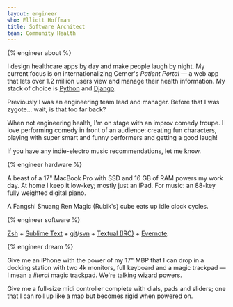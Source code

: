 ```yaml
---
layout: engineer
who: Elliott Hoffman
title: Software Architect
team: Community Health
---
```


{% engineer about %}

I design healthcare apps by day and make people laugh by night. My current focus is on internationalizing Cerner's *Patient Portal* — a web app that lets over 1.2 million users view and manage their health information. My stack of choice is [Python](https://www.python.org/) and [Django](https://www.djangoproject.com/).

Previously I was an engineering team lead and manager. Before that I was zygote… wait, is that too far back?

When not engineering health, I'm on stage with an improv comedy troupe. I love performing comedy in front of an audience: creating fun characters, playing with super smart and funny performers and getting a good laugh!

If you have any indie-electro music recommendations, let me know.


{% engineer hardware %}

A beast of a 17" MacBook Pro with SSD and 16 GB of RAM powers my work day. At home I keep it low-key; mostly just an iPad. For music: an 88-key fully weighted digital piano.

A Fangshi Shuang Ren Magic (Rubik's) cube eats up idle clock cycles.

{% engineer software %}

[Zsh](http://www.zsh.org/) + [Sublime Text](http://www.sublimetext.com/) + [git](http://git-scm.com/)/[svn](https://subversion.apache.org/) + [Textual (IRC)](http://www.codeux.com/textual/) + [Evernote](https://evernote.com/).

{% engineer dream %}

Give me an iPhone with the power of my 17" MBP that I can drop in a docking station with two 4k monitors, full keyboard and a magic trackpad — I mean a *literal* magic trackpad. We're talking wizard powers.

Give me a full-size midi controller complete with dials, pads and sliders; one that I can roll up like a map but becomes rigid when powered on.

